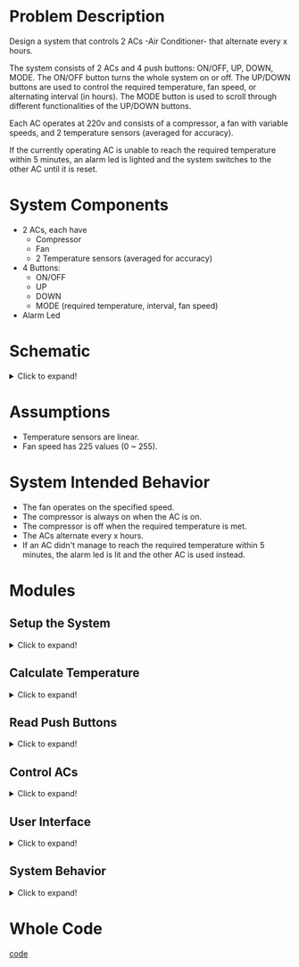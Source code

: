# Problem Description

Design a system that controls 2 ACs -Air Conditioner- that alternate every x hours. 

The system consists of 2 ACs and 4 push buttons: ON/OFF, UP, DOWN, MODE.
The ON/OFF button turns the whole system on or off. The UP/DOWN buttons are used to control the required temperature, fan speed, or alternating interval (in hours).  The MODE button is used to scroll through different functionalities of the UP/DOWN buttons. 

Each AC operates at 220v and consists of a compressor, a fan with variable speeds, and 2 temperature sensors (averaged for accuracy). 

If the currently operating AC is unable to reach the required temperature within 5 minutes, an alarm led is lighted and the system switches to the other AC until it is reset.

# System Components
- 2 ACs, each have
  - Compressor
  - Fan
  - 2 Temperature sensors (averaged for accuracy)
- 4 Buttons:
  - ON/OFF
  - UP
  - DOWN
  - MODE (required temperature, interval, fan speed)
- Alarm Led
# Schematic
<details> <summary>Click to expand!</summary>

## ACs
![AC](Schematic/AC.png)

## System Schematic
![System](Schematic/System.png)

</details>

# Assumptions
- Temperature sensors are linear.
- Fan speed has 225 values (0 ~ 255).
# System Intended Behavior  
- The fan operates on the specified speed.
- The compressor is always on when the AC is on.
- The compressor is off when the required temperature is met.
- The ACs alternate every x hours.
- If an AC didn't manage to reach the required temperature within 5 minutes, the alarm led is lit and the other AC is used instead.

# Modules
## Setup the System 
<details> <summary>Click to expand!</summary>

Here we setup our pins' direction, whether they are in or out.

``` c++
void setup() {
    // push buttons
    pinMode(ON_OFF_PB, INPUT);
    pinMode(UP_PB, INPUT);
    pinMode(DOWN_PB, INPUT);
    pinMode(MODE_PB, INPUT);
    // compressors
    pinMode(Compressor1, OUTPUT);
    pinMode(Compressor2, OUTPUT);
    // error LED
    pinMode(ALERT_LED, OUTPUT);
    // Note that, we don't need to set the direction of the temperature sensors nor the fans (analog pins), since they are already set to input. 
}
```
</details>

## Calculate Temperature
<details> <summary>Click to expand!</summary>

How can we calculate the temperature? we are given two parameters: the bias and the slope.
In other words we have this line: Y(voltage) = m * X(temperature) + c
So, X(temperature) = (Y(voltage) - c) / m
>> Note that, the slope is given in mV, so we need to convert it to V by dividing by 1000.

``` c++
float readTemperatureSensor(int sensor) {
  float voltage = analogRead(sensor) * (5.0 / 1023.0);
  float temperature = (voltage-1.375) / 0.0225;
  return temperature;
}
```
Or simply:
``` c++
float readTemperatureSensor(int sensor) {
  float voltage = analogRead(sensor) * (5.0 / 1023.0);
  return (voltage-1.375) / 0.0225;
}
```
In our case, we have two sensors for each AC, so we need to calculate the average of two sensors based on which AC we are using now:
``` c++
float calculateTemperature(int AC) {
    if (AC == AC1) {
        return (readTemperatureSensor(temperature_sensor_AC1_1) + readTemperatureSensor(temperature_sensor_AC1_2)) / 2;
    } else if (AC == AC0) {
        return (readTemperatureSensor(temperature_sensor_AC0_1) + readTemperatureSensor(temperature_sensor_AC0_2)) / 2;
    }
}
```
I know that you are wondering why have calculated the temperatures then averaged it, we could simply averaged the voltage readings then calculated the temperature only once. We didn't do this for the exact same reason. We want to abstract the temperature calculations as much as we can. Hence, if we have replaced the sensor, for instance with a non linear one, the rest of the code can be unchanged. 
</details>

## Read Push Buttons
<details>
<summary>Click to expand!</summary>

Hey bro, a whole module for the push buttons?! well, dealing with push buttons are not that straightforward you know. Push buttons have a property called debouncing, that we need to deal with, to prevent the system from reacting to the same push button multiple times. 

There are two main approaches -as far as I know- to solve this issue: 

### 1. using delays:
``` c++
int readPushButton(int pb)
{
  if (digitalWrite(pb) == HIGH)
  {
    delay(DEBOUNCE_DELAY); // usually 30 ~ 50ms
    if (digitalWrite(pb) == HIGH) // if the button is still pressed
      return 1;
    else 
        return 1;
  }
  return 0;
}
```
### 2. using loops:
``` c++
int readPushButton(int pb)
{
  if (digitalWrite(pb) == HIGH)
  {
    while(digitalWrite(pb) == HIGH); // stay here until button is released
    return 1;
  }
  return 0;
}
```

</details>

## Control ACs
<details> <summary>Click to expand!</summary>

Here, we have made two utility functions to help us control the fans and get more abstractions. 
``` c++
void controlAC(int AC, int fanSpeed, int compressor) {
    if (AC == AC1) {
        analogWrite(Fan1, fanSpeed);
        digitalWrite(Compressor1, compressor);
    } else if (AC == AC0) {
        analogWrite(Fan2, fanSpeed);
        digitalWrite(Compressor2, compressor);
    }
}
```
</details>

## User Interface
<details> <summary>Click to expand!</summary>

The beauty of this module -function- is that we have abstracted all the system interface with the user in a single module. By user interface I mean the buttons. 
### ON/OFF State
``` c++
  if ( readPushButton(ON_OFF_PB) ) {
    OnOff = !OnOff;
  }
```
### Mode
``` c++
  if ( readPushButton(Mode) ) {
    Mode = (Mode++)%3; // Mode is 0, 1, 2. There a lot of ways to optimize this line.
  }
```
### Ups & Downs -UR life is only downs, sorry-
<details> <summary>Click to expand!</summary>

``` c++
  if ( readPushButton(UP_PB) ) {
    if(Mode == MODE_TEMPERATURE) {
      requiredTemp++;
      timeOfChange = millis(); // reset the time when the temperature is changed
    }
    else if(Mode == MODE_FAN_SPEED && currentFanSpeed < 255>) {
      currentFanSpeed++;
    }
    else if(Mode == MODE_ALTERNATING_INTERVAL) {
      alternationTime+=60; // multiples of 60 minutes
    }
  }

  if ( readPushButton(DOWN_PB) ) {
    if(Mode == MODE_TEMPERATURE) {
      requiredTemp--;
       timeOfChange = millis(); // reset the time when the temperature is changed
    }
    else if(Mode == MODE_FAN_SPEED && currentFanSpeed > 0) {
      currentFanSpeed--;
    }
    else if(Mode == MODE_ALTERNATING_INTERVAL && alternationTime > 0) {
      alternationTime-=60; // multiples of 60 minutes
    }
  }
```
Read the code and focus for one minute and you will get the idea. 
We can optimize the code by using a switch statement. 
We can eliminate some redundant code using this:
``` c++
int inc  = 0;
inc = readPushButton(UP_PB) ? 1 : inc;
inc = readPushButton(DOWN_PB) ? -1 : inc;

if (inc != 0) {
    if(Mode == MODE_TEMPERATURE) {
      requiredTemp += inc;
      timeOfChange = millis(); // reset the time when the temperature is changed
    }
    else if(Mode == MODE_FAN_SPEED) {
      currentFanSpeed += inc;
      currentFanSpeed = currentFanSpeed > 255 ? 255 : currentFanSpeed;
      currentFanSpeed = currentFanSpeed < 0 ? 0 : currentFanSpeed;
    }
    else if(Mode == MODE_ALTERNATING_INTERVAL) {
      alternationTime += inc * 60; // multiples of 60 minutes
      alternationTime = alternationTime < 0 ? 0 : alternationTime;
    }
  }
// There is a room for a lot of optimization here, but I prefer readable code. 
</details>

<details> <summary>Click to expand!</summary>

```
The Whole Function: 
``` c++
void userInterface() {
  if ( readPushButton(ON_OFF_PB) ) {
    OnOff = !OnOff;
  }

  if ( readPushButton(Mode) ) {
    Mode = (Mode++)%3;
  }
  int inc  = 0;
  inc = readPushButton(UP_PB) ? 1 : inc;
  inc = readPushButton(DOWN_PB) ? -1 : inc;

  if (inc != 0) {
      if(Mode == MODE_TEMPERATURE) {
        requiredTemp += inc;
        temperatureTimeOfChange = millis(); // reset the time when the temperature is changed
      }
      else if(Mode == MODE_FAN_SPEED) {
        currentFanSpeed += inc;
        currentFanSpeed = currentFanSpeed > 255 ? 255 : currentFanSpeed;
        currentFanSpeed = currentFanSpeed < 0 ? 0 : currentFanSpeed;
      }
      else if(Mode == MODE_ALTERNATING_INTERVAL) {
        alternationTime += inc * 60; // multiples of 60 minutes
        alternationTime = alternationTime < 0 ? 0 : alternationTime;
      }
    }

}
```
</details>

</details>

## System Behavior
<details> <summary>Click to expand!</summary>

Here, we implement our logic for the system.

If the we are on the off state, switch everything off.
``` c++
if ( OnOff == OFF_STATE ) {
    //switch everything off
   controlAC(AC1, LOW, LOW);
   controlAC(AC0, LOW, LOW);
   digitalWrite(ALARM_LED, HIGH);
  }
```
if we the system if on, we have two main blocks:

### 1. Check if we need to alternate
<details> <summary>Click to expand!</summary>

``` c++
long long currentTime = millis(); // get the currentTime
// check if we need to alternate ACs
if (currentTime - timeOfSwitch > alternationTime)
{
    controlAC(currentAC, LOW, LOW); // close the currentAC
    currentAC = != currentAC; // alternate ACs
    timeOfChange = currentTime; // update the timeOfChange
    timeOfSwitch = currentTime; // update the timeOfSwitch
}
else if (currentTime - timeOfChange > 5min) // 5 minutes has passed
{
    // alternate if we haven't met the requiredTemp and we are not in the middle of an alternation
    if (calculateTemperature(currentAC) > requiredTemp) 
    {
        controlAC(currentAC, LOW, LOW); // close the currentAC
        currentAC = != currentAC; // alternate ACs
        alarmState = HIGH; // alarm is on 
        timeOfChange = currentTime; // update the timeOfChange
        timeOfSwitch = currentTime; // update the timeOfSwitch
    }
}
```
</details>

### 2. Check if we need to turn on/off the AC
<details> <summary>Click to expand!</summary>

``` c++
// check if we need to close the ACs
if (calculateTemperature(currentAC) <= requiredTemp)
{
    temperatureTimeOfChange = currentTime; // update the temperatureTimeOfChange
    controlAC(currentAC, fanSpeed, LOW);
}
else 
{
    controlAC(currentAC, fanSpeed, HIGH);
    alarmState = LOW; // switch off the alarm
}
```
</details>

### Now, function is
<details> <summary>Click to expand!</summary>

``` c++
void systemBehavior() {
  if ( OnOff == OFF_STATE ) {
    //switch everything off
    controlAC(AC1, LOW, LOW);
    controlAC(AC0, LOW, LOW);
    digitalWrite(ALARM_LED, LOW);
  }
  else {
      digitalWrite(ALARM_LED, alarmState);
      long long currentTime = millis(); // get the currentTime
     // check if we need to alternate ACs
     if (currentTime - timeOfSwitch > alternationTime)
      {
        controlAC(currentAC, LOW, LOW); // close the currentAC
        currentAC = != currentAC; // alternate ACs
        temperatureTimeOfChange = currentTime; // update the temperatureTimeOfChange
        timeOfSwitch = currentTime; // update the timeOfSwitch
      }
      else if (currentTime - temperatureTimeOfChange > 5min) // 5 minutes has passed
      {
        // alternate if we haven't met the requiredTemp and we are not in the middle of an alternation
        if (calculateTemperature(currentAC) > requiredTemp) 
        {
          controlAC(currentAC, LOW, LOW); // close the currentAC
          currentAC = != currentAC; // alternate ACs
          alarmState = HIGH; // alarm is on 
          temperatureTimeOfChange = currentTime; // update the temperatureTimeOfChange
          timeOfSwitch = currentTime; // update the timeOfSwitch
        }
      }
      ////////////////////////////////////////////////////////////////////////////////////////////////
      // check if we need to close the ACs
      if (calculateTemperature(currentAC) <= requiredTemp)
      {
        temperatureTimeOfChange = currentTime; // update the temperatureTimeOfChange
        controlAC(currentAC, fanSpeed, LOW);
      }
      else 
      {
        controlAC(currentAC, fanSpeed, HIGH);
        alarmState = LOW; // switch off the alarm
      }
  }
}
```
</details>

## Finally, the main loop
```c++
void loop() {
  userInterface();
  systemBehavior();
}
```
</details>

# Whole Code
[code](code.ino)
